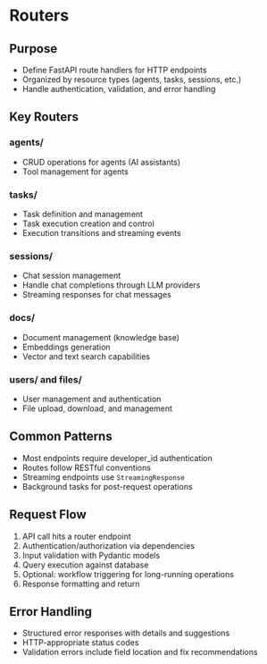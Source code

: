 # Routers

## Purpose
- Define FastAPI route handlers for HTTP endpoints
- Organized by resource types (agents, tasks, sessions, etc.)
- Handle authentication, validation, and error handling

## Key Routers

### agents/
- CRUD operations for agents (AI assistants)
- Tool management for agents

### tasks/
- Task definition and management
- Task execution creation and control
- Execution transitions and streaming events

### sessions/
- Chat session management
- Handle chat completions through LLM providers
- Streaming responses for chat messages

### docs/
- Document management (knowledge base)
- Embeddings generation
- Vector and text search capabilities

### users/ and files/
- User management and authentication
- File upload, download, and management

## Common Patterns
- Most endpoints require developer_id authentication
- Routes follow RESTful conventions
- Streaming endpoints use `StreamingResponse`
- Background tasks for post-request operations

## Request Flow
1. API call hits a router endpoint
2. Authentication/authorization via dependencies
3. Input validation with Pydantic models
4. Query execution against database
5. Optional: workflow triggering for long-running operations
6. Response formatting and return

## Error Handling
- Structured error responses with details and suggestions
- HTTP-appropriate status codes
- Validation errors include field location and fix recommendations